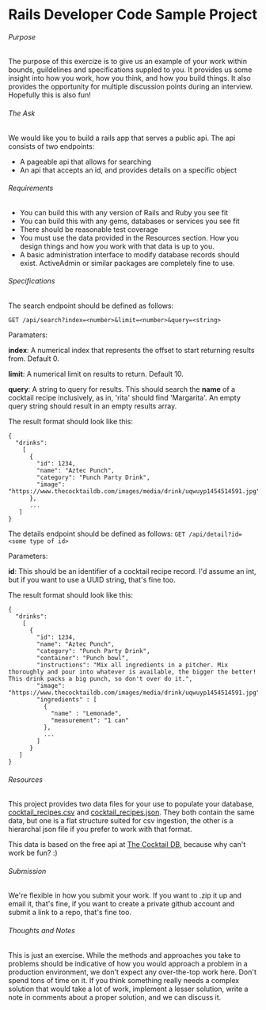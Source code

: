 # Rails Developer Code Sample Project

###### Purpose

The purpose of this exercize is to give us an example of your work within bounds, guildelines and specifications suppled to you. It provides us some insight into how you work, how you think, and how you build things. It also provides the opportunity for multiple discussion points during an interview. Hopefully this is also fun!

###### The Ask

We would like you to build a rails app that serves a public api. The api consists of two endpoints:

* A pageable api that allows for searching
* An api that accepts an id, and provides details on a specific object

###### Requirements

* You can build this with any version of Rails and Ruby you see fit
* You can build this with any gems, databases or services you see fit
* There should be reasonable test coverage
* You must use the data provided in the Resources section. How you design things and how you work with that data is up to you.
* A basic administration interface to modify database records should exist. ActiveAdmin or similar packages are completely fine to use.

###### Specifications

The search endpoint should be defined as follows:

`GET /api/search?index=<number>&limit=<number>&query=<string>`

Paramaters:

**index**: A numerical index that represents the offset to start returning results from. Default 0.

**limit**: A numerical limit on results to return. Default 10.

**query**: A string to query for results. This should search the **name** of a cocktail recipe inclusively, as in, 'rita' should find 'Margarita'. An empty query string should result in an empty results array.

The result format should look like this:

```
{
  "drinks": 
    [
      {
        "id": 1234,
        "name": "Aztec Punch",
        "category": "Punch Party Drink",       
        "image": "https://www.thecocktaildb.com/images/media/drink/uqwuyp1454514591.jpg"
      },
      ...
   ]
}
```

The details endpoint should be defined as follows:
`GET /api/detail?id=<some type of id>`

Parameters:

**id**: This should be an identifier of a cocktail recipe record. I'd assume an int, but if you want to use a UUID string, that's fine too.

The result format should look like this:

```
{
  "drinks": 
    [
      {
        "id": 1234,
        "name": "Aztec Punch",
        "category": "Punch Party Drink",
        "container": "Punch bowl",
        "instructions": "Mix all ingredients in a pitcher. Mix thoroughly and pour into whatever is available, the bigger the better! This drink packs a big punch, so don't over do it.",
        "image": "https://www.thecocktaildb.com/images/media/drink/uqwuyp1454514591.jpg",
        "ingredients" : [
          {
            "name" : "Lemonade",
            "measurement": "1 can"
          },
          ...
        ]
      }
   ]
}
```

###### Resources

This project provides two data files for your use to populate your database, [cocktail_recipes.csv](cocktail_recipes.csv) and [cocktail_recipes.json](cocktail_recipes.json). They both contain the same data, but  one is a flat structure suited for csv ingestion, the other is a hierarchal json file if you prefer to work with that format.

This data is based on the free api at [The Cocktail DB](https://www.thecocktaildb.com), because why can't work be fun? :)

###### Submission

We're flexible in how you submit your work. If you want to .zip it up and email it, that's fine, if you want to create a private github account and submit a link to a repo, that's fine too.

###### Thoughts and Notes

This is just an exercise. While the methods and approaches you take to problems should be indicative of how you would approach a problem in a production environment, we don't expect any over-the-top work here. Don't spend tons of time on it. If you think something really needs a complex solution that would take a lot of work, implement a lesser solution, write a note in comments about a proper solution, and we can discuss it.


